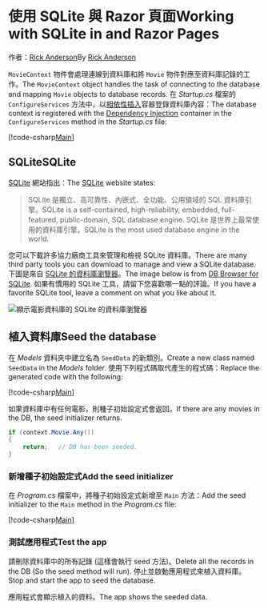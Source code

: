 # <a name="working-with-sqlite-in-and-razor-pages"></a><span data-ttu-id="dbed4-101">使用 SQLite 與 Razor 頁面</span><span class="sxs-lookup"><span data-stu-id="dbed4-101">Working with SQLite in and Razor Pages</span></span>

<span data-ttu-id="dbed4-102">作者：[Rick Anderson](https://twitter.com/RickAndMSFT)</span><span class="sxs-lookup"><span data-stu-id="dbed4-102">By [Rick Anderson](https://twitter.com/RickAndMSFT)</span></span>

<span data-ttu-id="dbed4-103">`MovieContext` 物件會處理連線到資料庫和將 `Movie` 物件對應至資料庫記錄的工作。</span><span class="sxs-lookup"><span data-stu-id="dbed4-103">The `MovieContext` object handles the task of connecting to the database and mapping `Movie` objects to database records.</span></span> <span data-ttu-id="dbed4-104">在 *Startup.cs* 檔案的 `ConfigureServices` 方法中，以[相依性插入](xref:fundamentals/dependency-injection)容器登錄資料庫內容：</span><span class="sxs-lookup"><span data-stu-id="dbed4-104">The database context is registered with the [Dependency Injection](xref:fundamentals/dependency-injection) container in the `ConfigureServices` method in the *Startup.cs* file:</span></span>

[!code-csharp[Main](code/Startup.cs?name=snippet2&highlight=6-8)]

## <a name="sqlite"></a><span data-ttu-id="dbed4-105">SQLite</span><span class="sxs-lookup"><span data-stu-id="dbed4-105">SQLite</span></span>

<span data-ttu-id="dbed4-106">[SQLite](https://www.sqlite.org/) 網站指出：</span><span class="sxs-lookup"><span data-stu-id="dbed4-106">The [SQLite](https://www.sqlite.org/) website states:</span></span>

> <span data-ttu-id="dbed4-107">SQLite 是獨立、高可靠性、內嵌式、全功能、公用領域的 SQL 資料庫引擎。</span><span class="sxs-lookup"><span data-stu-id="dbed4-107">SQLite is a self-contained, high-reliability, embedded, full-featured, public-domain, SQL database engine.</span></span> <span data-ttu-id="dbed4-108">SQLite 是世界上最常使用的資料庫引擎。</span><span class="sxs-lookup"><span data-stu-id="dbed4-108">SQLite is the most used database engine in the world.</span></span>

<span data-ttu-id="dbed4-109">您可以下載許多協力廠商工具來管理和檢視 SQLite 資料庫。</span><span class="sxs-lookup"><span data-stu-id="dbed4-109">There are many third party tools you can download to manage and view a SQLite database.</span></span> <span data-ttu-id="dbed4-110">下圖是來自 [SQLite 的資料庫瀏覽器](http://sqlitebrowser.org/)。</span><span class="sxs-lookup"><span data-stu-id="dbed4-110">The image below is from [DB Browser for SQLite](http://sqlitebrowser.org/).</span></span> <span data-ttu-id="dbed4-111">如果有慣用的 SQLite 工具，請留下您喜歡哪一點的評論。</span><span class="sxs-lookup"><span data-stu-id="dbed4-111">If you have a favorite SQLite tool, leave a comment on what you like about it.</span></span>

![顯示電影資料庫的 SQLite 的資料庫瀏覽器](../../tutorials/first-mvc-app-xplat/working-with-sql/_static/dbb.png)

## <a name="seed-the-database"></a><span data-ttu-id="dbed4-113">植入資料庫</span><span class="sxs-lookup"><span data-stu-id="dbed4-113">Seed the database</span></span>

<span data-ttu-id="dbed4-114">在 *Models* 資料夾中建立名為 `SeedData` 的新類別。</span><span class="sxs-lookup"><span data-stu-id="dbed4-114">Create a new class named `SeedData` in the *Models* folder.</span></span> <span data-ttu-id="dbed4-115">使用下列程式碼取代產生的程式碼：</span><span class="sxs-lookup"><span data-stu-id="dbed4-115">Replace the generated code with the following:</span></span>

[!code-csharp[Main](../../tutorials/first-mvc-app/start-mvc/sample/MvcMovie/Models/SeedData.cs?name=snippet_1)]

<span data-ttu-id="dbed4-116">如果資料庫中有任何電影，則種子初始設定式會返回。</span><span class="sxs-lookup"><span data-stu-id="dbed4-116">If there are any movies in the DB, the seed initializer returns.</span></span>

```csharp
if (context.Movie.Any())
{
    return;   // DB has been seeded.
}
```

<a name="si"></a>
### <a name="add-the-seed-initializer"></a><span data-ttu-id="dbed4-117">新增種子初始設定式</span><span class="sxs-lookup"><span data-stu-id="dbed4-117">Add the seed initializer</span></span>

<span data-ttu-id="dbed4-118">在 *Program.cs* 檔案中，將種子初始設定式新增至 `Main` 方法：</span><span class="sxs-lookup"><span data-stu-id="dbed4-118">Add the seed initializer to the `Main` method in the *Program.cs* file:</span></span>

[!code-csharp[Main](../../tutorials/first-mvc-app/start-mvc/sample/MvcMovie/Program.cs?highlight=6,16-32)]

### <a name="test-the-app"></a><span data-ttu-id="dbed4-119">測試應用程式</span><span class="sxs-lookup"><span data-stu-id="dbed4-119">Test the app</span></span>

<span data-ttu-id="dbed4-120">請刪除資料庫中的所有記錄 (這樣會執行 seed 方法)。</span><span class="sxs-lookup"><span data-stu-id="dbed4-120">Delete all the records in the DB (So the seed method will run).</span></span> <span data-ttu-id="dbed4-121">停止並啟動應用程式來植入資料庫。</span><span class="sxs-lookup"><span data-stu-id="dbed4-121">Stop and start the app to seed the database.</span></span>
   
<span data-ttu-id="dbed4-122">應用程式會顯示植入的資料。</span><span class="sxs-lookup"><span data-stu-id="dbed4-122">The app shows the seeded data.</span></span>